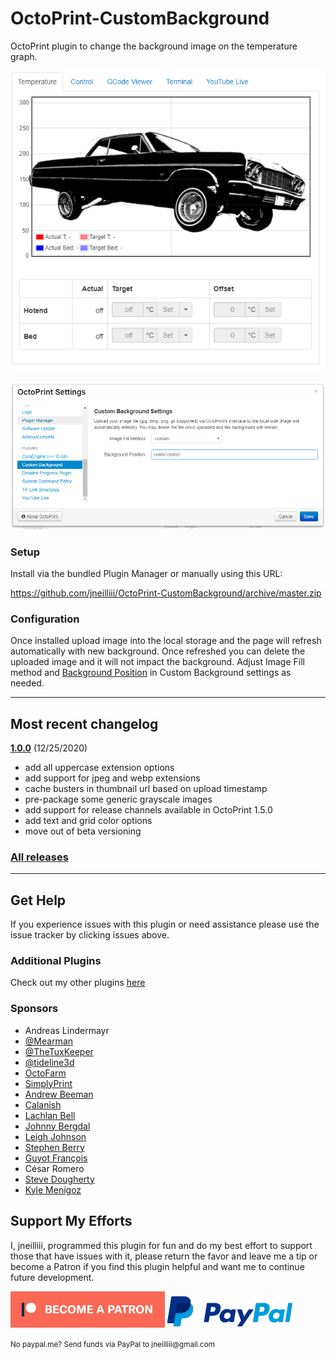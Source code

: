 # OctoPrint-CustomBackground

OctoPrint plugin to change the background image on the temperature graph.

![screenshot](screenshot.png)

![screenshot](settings.png)

### Setup

Install via the bundled Plugin Manager or manually using this URL:

https://github.com/jneilliii/OctoPrint-CustomBackground/archive/master.zip

### Configuration

Once installed upload image into the local storage and the page will refresh automatically with new background. Once refreshed you can delete the uploaded image and it will not impact the background. Adjust Image Fill method and [Background Position](https://www.w3schools.com/cssref/pr_background-position.asp) in Custom Background settings as needed.

---

## Most recent changelog

**[1.0.0](https://github.com/jneilliii/OctoPrint-BedLevelVisualizer/releases/tag/1.0.0)** (12/25/2020)

* add all uppercase extension options
* add support for jpeg and webp extensions
* cache busters in thumbnail url based on upload timestamp
* pre-package some generic grayscale images
* add support for release channels available in OctoPrint 1.5.0
* add text and grid color options
* move out of beta versioning

### [All releases](https://github.com/jneilliii/OctoPrint-CustomBackground/releases)

---

## Get Help

If you experience issues with this plugin or need assistance please use the issue tracker by clicking issues above.

### Additional Plugins

Check out my other plugins [here](https://plugins.octoprint.org/by_author/#jneilliii)

### Sponsors
- Andreas Lindermayr
- [@Mearman](https://github.com/Mearman)
- [@TheTuxKeeper](https://github.com/thetuxkeeper)
- [@tideline3d](https://github.com/tideline3d/)
- [OctoFarm](https://octofarm.net/)
- [SimplyPrint](https://simplyprint.dk/)
- [Andrew Beeman](https://github.com/Kiendeleo)
- [Calanish](https://github.com/calanish)
- [Lachlan Bell](https://lachy.io/)
- [Johnny Bergdal](https://github.com/bergdahl)
- [Leigh Johnson](https://github.com/leigh-johnson)
- [Stephen Berry](https://github.com/berrystephenw)
- [Guyot François](https://github.com/iFrostizz)
- César Romero
- [Steve Dougherty](https://github.com/Thynix)
- [Kyle Menigoz](https://menigoz.me)
## Support My Efforts
I, jneilliii, programmed this plugin for fun and do my best effort to support those that have issues with it, please return the favor and leave me a tip or become a Patron if you find this plugin helpful and want me to continue future development.

[![Patreon](patreon-with-text-new.png)](https://www.patreon.com/jneilliii) [![paypal](paypal-with-text.png)](https://paypal.me/jneilliii)

<small>No paypal.me? Send funds via PayPal to jneilliii&#64;gmail&#46;com</small>
